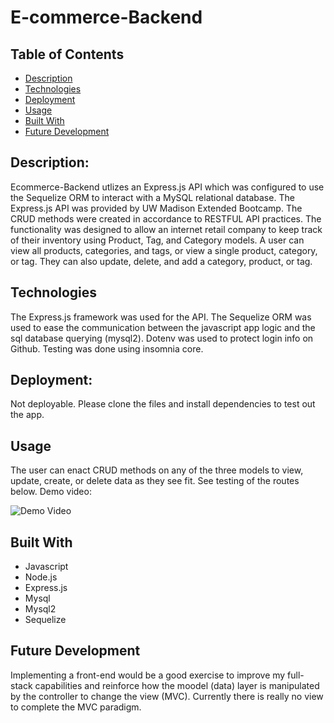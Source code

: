 # E-commerce-Backend



## Table of Contents
* [Description](#description)
* [Technologies](#technologies)
* [Deployment](#deployment)
* [Usage](#usage)
* [Built With](#built-with)
* [Future Development](#future-development)



## Description:
Ecommerce-Backend utlizes an Express.js API which was configured to use the Sequelize ORM to interact with a MySQL relational database. The Express.js API was provided by UW Madison Extended Bootcamp. The CRUD methods were created in accordance to RESTFUL API practices. The functionality was designed to allow an internet retail company to keep track of their inventory using Product, Tag, and Category models. A user can view all products, categories, and tags, or view a single product, category, or tag. They can also update, delete, and add a category, product, or tag.



## Technologies
The Express.js framework was used for the API. The Sequelize ORM was used to ease the communication between the javascript app logic and the sql database querying (mysql2). Dotenv was used to protect login info on Github. Testing was done using insomnia core.



## Deployment:
Not deployable. Please clone the files and install dependencies to test out the app.




## Usage
The user can enact CRUD methods on any of the three models to view, update, create, or delete data as they see fit. See testing of the routes below.
Demo video: 




![Demo Video](Walkthrough.gif)






## Built With
 - Javascript
 - Node.js
 - Express.js
 - Mysql
 - Mysql2
 - Sequelize



## Future Development
Implementing a front-end would be a good exercise to improve my full-stack capabilities and reinforce how the moodel (data) layer is manipulated by the controller to change the view (MVC). Currently there is really no view to complete the MVC paradigm.
 
